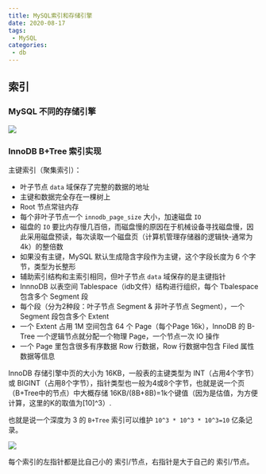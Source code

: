 ```yaml
---
title: MySQL索引和存储引擎
date: 2020-08-17
tags:
 - MySQL
categories:
 - db
---
```


## 索引

### MySQL 不同的存储引擎

![](https://cdn.dd-code.site/PicGo/20201110143846.png)

### InnoDB B+Tree 索引实现

主键索引（聚集索引）：

- 叶子节点 `data` 域保存了完整的数据的地址
- 主键和数据完全存在一棵树上
- Root 节点常驻内存
- 每个非叶子节点一个 `innodb_page_size` 大小，加速磁盘 `IO`
- 磁盘的 `IO` 要比内存慢几百倍，而磁盘慢的原因在于机械设备寻找磁盘慢，因此采用磁盘预读，每次读取一个磁盘页（计算机管理存储器的逻辑快-通常为4k）的整倍数
- 如果没有主键，MySQL 默认生成隐含字段作为主键，这个字段长度为 6 个字节，类型为长整形
- 辅助索引结构和主索引相同，但叶子节点 `data` 域保存的是主键指针
- InnnoDB 以表空间 Tablespace（idb文件）结构进行组织，每个 Tbalespace 包含多个 Segment 段
- 每个段（分为2种段：叶子节点 Segment & 非叶子节点 Segment），一个 Segment 段包含多个 Extent
- 一个 Extent 占用 1M 空间包含 64 个 Page（每个Page 16k），InnoDB 的 B-Tree 一个逻辑节点就分配一个物理 Page，一个节点一次 IO 操作
-  一个 Page 里包含很多有序数据 Row 行数据，Row 行数据中包含 Filed 属性数据等信息

InnoDB 存储引擎中页的大小为 16KB，一般表的主键类型为 INT（占用4个字节）或 BIGINT（占用8个字节），指针类型也一般为4或8个字节，也就是说一个页（B+Tree中的节点）中大概存储 16KB/(8B+8B)=1k个键值（因为是估值，为方便计算，这里的K的取值为[10]^3）.

也就是说一个深度为 3 的 `B+Tree` 索引可以维护 `10^3 * 10^3 * 10^3=10` 亿条记录。

![](https://cdn.dd-code.site/PicGo/20201110150352.png)

每个索引的左指针都是比自己小的 索引/节点，右指针是大于自己的 索引/节点。